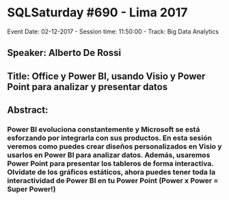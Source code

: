 # SQLSaturday #690 - Lima 2017
Event Date: 02-12-2017 - Session time: 11:50:00 - Track: Big Data  Analytics
## Speaker: Alberto De Rossi
## Title: Office y Power BI, usando Visio y Power Point para analizar y presentar datos
## Abstract:
### Power BI evoluciona constantemente y Microsoft se está esforzando por integrarla con sus productos. En esta sesión veremos como puedes crear diseños personalizados en Visio y usarlos en Power BI para analizar datos. Además, usaremos Power Point para presentar los tableros de forma interactiva. Olvídate de los gráficos estáticos, ahora puedes tener toda la interactividad de Power BI en tu Power Point (Power x Power = Super Power!)
